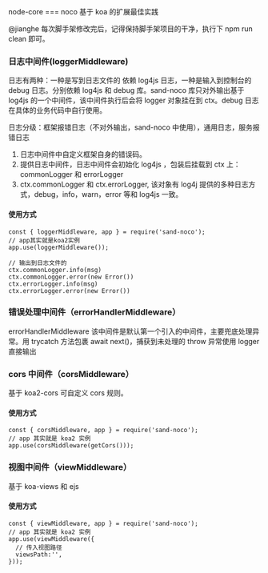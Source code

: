 node-core === noco 基于 koa 的扩展最佳实践

@jianghe 每次脚手架修改完后，记得保持脚手架项目的干净，执行下 npm run clean 即可。

### 日志中间件(loggerMiddleware)

日志有两种：一种是写到日志文件的 依赖 log4js 日志，一种是输入到控制台的 debug 日志。分别依赖 log4js 和 debug 库。sand-noco 库只对外输出基于 log4js 的一个中间件，该中间件执行后会将 logger 对象挂在到 ctx。debug 日志在具体的业务代码中自行使用。

日志分级：框架报错日志（不对外输出，sand-noco 中使用），通用日志，服务报错日志

1. 日志中间件中自定义框架自身的错误码。
2. 提供日志中间件，日志中间件会初始化 log4js ，包装后挂载到 ctx 上：commonLogger 和 errorLogger
3. ctx.commonLogger 和 ctx.errorLogger, 该对象有 log4j 提供的多种日志方式，debug，info，warn，error 等和 log4js 一致。

#### 使用方式

```
const { loggerMiddleware, app } = require('sand-noco');
// app其实就是koa2实例
app.use(loggerMiddleware());

// 输出到日志文件的
ctx.commonLogger.info(msg)
ctx.commonLogger.error(new Error())
ctx.errorLogger.info(msg)
ctx.errorLogger.error(new Error())
```

### 错误处理中间件（errorHandlerMiddleware）

errorHandlerMiddleware 该中间件是默认第一个引入的中间件，主要兜底处理异常。用 trycatch 方法包裹 await next()，捕获到未处理的 throw 异常使用 logger 直接输出

### cors 中间件（corsMiddleware）

基于 koa2-cors 可自定义 cors 规则。

#### 使用方式

```
const { corsMiddleware, app } = require('sand-noco');
// app 其实就是 koa2 实例
app.use(corsMiddleware(getCors()));
```

### 视图中间件（viewMiddleware）

基于 koa-views 和 ejs

#### 使用方式

```
const { viewMiddleware, app } = require('sand-noco');
// app 其实就是 koa2 实例
app.use(viewMiddleware({
  // 传入视图路径
  viewsPath:'',
}));
```
